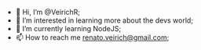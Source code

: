 - 👋 Hi, I’m @VeirichR;
- 👀 I’m interested in learning more about the devs world;
- 🌱 I’m currently learning NodeJS;
- 📫 How to reach me <renato.veirich@gmail.com>;

<!---
VeirichR/VeirichR is a ✨ special ✨ repository because its `README.md` (this file) appears on your GitHub profile.
You can click the Preview link to take a look at your changes.
--->
